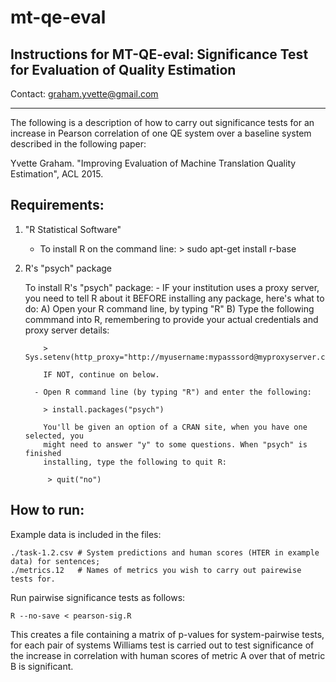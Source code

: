# mt-qe-eval

Instructions for MT-QE-eval: Significance Test for Evaluation of Quality Estimation
-----------------------------------------------------------------------------------

Contact: graham.yvette@gmail.com

-----------------------------------------------------------------------------------

The following is a description of how to carry out significance tests for an
increase in Pearson correlation of one QE system over a baseline system
described in the following paper:

Yvette Graham. "Improving Evaluation of Machine Translation Quality Estimation", ACL
2015.

Requirements:
--------------------

1. "R Statistical Software"
    - To install R on the command line:
          > sudo apt-get install r-base

2. R's "psych" package

      To install R's "psych" package:
         - IF your institution uses a proxy server, you need to tell R about it BEFORE
           installing any package, here's what to do:
           A) Open your R command line, by typing "R"
           B) Type the following commmand into R, remembering to provide your
              actual credentials and proxy server details:

           > Sys.setenv(http_proxy="http://myusername:mypasssord@myproxyserver.com:8080/")

           IF NOT, continue on below.

         - Open R command line (by typing "R") and enter the following:

           > install.packages("psych")

           You'll be given an option of a CRAN site, when you have one selected, you
           might need to answer "y" to some questions. When "psych" is finished
           installing, type the following to quit R:

            > quit("no")


How to run:
--------------------

Example data is included in the files:

    ./task-1.2.csv # System predictions and human scores (HTER in example data) for sentences;
    ./metrics.12   # Names of metrics you wish to carry out pairewise tests for.

Run pairwise significance tests as follows:

    R --no-save < pearson-sig.R

This creates a file containing a matrix of p-values for system-pairwise tests, for each pair of
systems Williams test is carried out to test significance of the increase in correlation with
human scores of metric A over that of metric B is significant.
